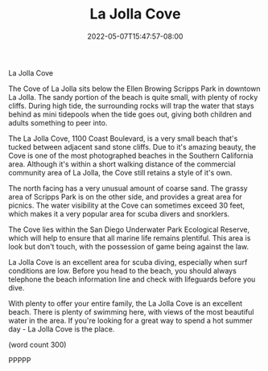 ﻿---
title: "La Jolla Cove"
date: 2022-05-07T15:47:57-08:00
description: "La Jolla California Tips for Web Success"
featured_image: "/images/La Jolla California.jpg"
tags: ["La Jolla California"]
---

La Jolla Cove

The Cove of La Jolla sits below the Ellen Browing
Scripps Park in downtown La Jolla.  The sandy
portion of the beach is quite small, with plenty
of rocky cliffs.  During high tide, the surrounding
rocks will trap the water that stays behind as 
mini tidepools when the tide goes out, giving 
both children and adults something to peer into.

The La Jolla Cove, 1100 Coast Boulevard, is a very
small beach that's tucked between adjacent sand
stone cliffs.  Due to it's amazing beauty, the Cove
is one of the most photographed beaches in the
Southern California area.  Although it's within a
short walking distance of the commercial community
area of La Jolla, the Cove still retains a style of 
it's own.

The north facing has a very unusual amount of coarse
sand.  The grassy area of Scripps Park is on the other
side, and provides a great area for picnics.  The
water visibility at the Cove can sometimes exceed
30 feet, which makes it a very popular area for 
scuba divers and snorklers.

The Cove lies within the San Diego Underwater Park
Ecological Reserve, which will help to ensure that
all marine life remains plentiful.  This area is
look but don't touch, with the possession of game
being against the law.

La Jolla Cove is an excellent area for scuba diving,
especially when surf conditions are low.  Before 
you head to the beach, you should always telephone
the beach information line and check with lifeguards
before you dive.

With plenty to offer your entire family, the La 
Jolla Cove is an excellent beach.  There is plenty
of swimming here, with views of the most beautiful 
water in the area.  If you're looking for a great way
to spend a hot summer day - La Jolla Cove is the 
place.

(word count 300)

PPPPP


